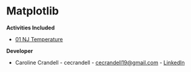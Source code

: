 # Matplotlib

**Activities Included**

- [01 NJ Temperature](/Code%20Samples/Matplotlib/01%20NJ%20Temperature)

**Developer**

- Caroline Crandell - cecrandell - cecrandell19@gmail.com - [LinkedIn](https://www.linkedin.com/in/carolinecrandell/)
